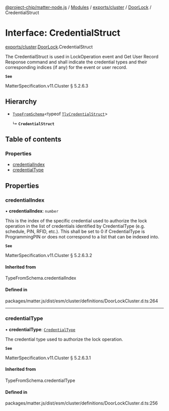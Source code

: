 [@project-chip/matter-node.js](../README.md) / [Modules](../modules.md) / [exports/cluster](../modules/exports_cluster.md) / [DoorLock](../modules/exports_cluster.DoorLock.md) / CredentialStruct

# Interface: CredentialStruct

[exports/cluster](../modules/exports_cluster.md).[DoorLock](../modules/exports_cluster.DoorLock.md).CredentialStruct

The CredentialStruct is used in LockOperation event and Get User Record Response command and shall indicate the
credential types and their corresponding indices (if any) for the event or user record.

**`See`**

MatterSpecification.v11.Cluster § 5.2.6.3

## Hierarchy

- [`TypeFromSchema`](../modules/exports_tlv.md#typefromschema)\<typeof [`TlvCredentialStruct`](../modules/exports_cluster.DoorLock.md#tlvcredentialstruct)\>

  ↳ **`CredentialStruct`**

## Table of contents

### Properties

- [credentialIndex](exports_cluster.DoorLock.CredentialStruct.md#credentialindex)
- [credentialType](exports_cluster.DoorLock.CredentialStruct.md#credentialtype)

## Properties

### credentialIndex

• **credentialIndex**: `number`

This is the index of the specific credential used to authorize the lock operation in the list of credentials
identified by CredentialType (e.g. schedule, PIN, RFID, etc.). This shall be set to 0 if CredentialType is
ProgrammingPIN or does not correspond to a list that can be indexed into.

**`See`**

MatterSpecification.v11.Cluster § 5.2.6.3.2

#### Inherited from

TypeFromSchema.credentialIndex

#### Defined in

packages/matter.js/dist/esm/cluster/definitions/DoorLockCluster.d.ts:264

___

### credentialType

• **credentialType**: [`CredentialType`](../enums/exports_cluster.DoorLock.CredentialType.md)

The credential type used to authorize the lock operation.

**`See`**

MatterSpecification.v11.Cluster § 5.2.6.3.1

#### Inherited from

TypeFromSchema.credentialType

#### Defined in

packages/matter.js/dist/esm/cluster/definitions/DoorLockCluster.d.ts:256
